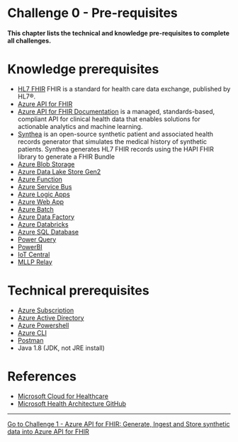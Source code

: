 # Challenge 0 - Pre-requisites

#### This chapter lists the technical and knowledge pre-requisites to complete all challenges.

# Knowledge prerequisites
* [HL7 FHIR](https://hl7.org/fhir/) FHIR is a standard for health care data exchange, published by HL7®.
* [Azure API for FHIR](https://azure.microsoft.com/en-us/services/azure-api-for-fhir/)
* [Azure API for FHIR Documentation](https://docs.microsoft.com/en-us/azure/healthcare-apis/) is a managed, standards-based, compliant API for clinical health data that enables solutions for actionable analytics and machine learning.
* [Synthea](https://github.com/synthetichealth/synthea) is an open-source synthetic patient and associated health records generator that simulates the medical history of synthetic patients. Synthea generates HL7 FHIR records using the HAPI FHIR library to generate a FHIR Bundle
* [Azure Blob Storage](https://docs.microsoft.com/en-us/azure/storage/blobs/storage-blobs-introduction)
* [Azure Data Lake Store Gen2](https://docs.microsoft.com/en-us/azure/storage/blobs/data-lake-storage-introduction)
* [Azure Function](https://docs.microsoft.com/en-us/azure/azure-functions/)
* [Azure Service Bus](https://docs.microsoft.com/en-us/azure/service-bus-messaging/service-bus-messaging-overview)
* [Azure Logic Apps](https://docs.microsoft.com/en-us/azure/logic-apps/)
* [Azure Web App](https://docs.microsoft.com/en-us/azure/app-service/)
* [Azure Batch](https://docs.microsoft.com/en-us/azure/batch/)
* [Azure Data Factory](https://docs.microsoft.com/en-us/azure/data-factory/introduction)
* [Azure Databricks](https://docs.microsoft.com/en-us/azure/databricks/scenarios/what-is-azure-databricks)
* [Azure SQL Database](https://docs.microsoft.com/en-us/azure/azure-sql/)
* [Power Query](https://docs.microsoft.com/en-us/power-query/power-query-what-is-power-query)
* [PowerBI](https://docs.microsoft.com/en-us/power-bi/fundamentals/power-bi-overview)
* [IoT Central](https://docs.microsoft.com/en-us/azure/iot-central/healthcare/concept-continuous-patient-monitoring-architecture)
* [MLLP Relay](https://hapifhir.github.io/hapi-hl7v2/hapi-hl7overhttp/specification.html)

# Technical prerequisites
* [Azure Subscription](https://azure.microsoft.com/en-us/free/)
* [Azure Active Directory](https://docs.microsoft.com/en-us/azure/active-directory/)
* [Azure Powershell](https://docs.microsoft.com/en-us/powershell/azure/install-az-ps?view=azps-4.5.0)
* [Azure CLI](https://docs.microsoft.com/en-us/cli/azure/install-azure-cli-windows?view=azure-cli-latest&tabs=azure-cli)
* [Postman](https://www.postman.com/downloads/)
* Java 1.8 (JDK, not JRE install)


# References
* [Microsoft Cloud for Healthcare](https://www.microsoft.com/en-us/industry/health/microsoft-cloud-for-healthcare)
* [Microsoft Health Architecture GitHub](https://github.com/microsoft/health-architectures)

***

[Go to Challenge 1 - Azure API for FHIR: Generate, Ingest and Store synthetic data into Azure API for FHIR](../Challenge1-AzureAPIforFHIR/ReadMe.md)
